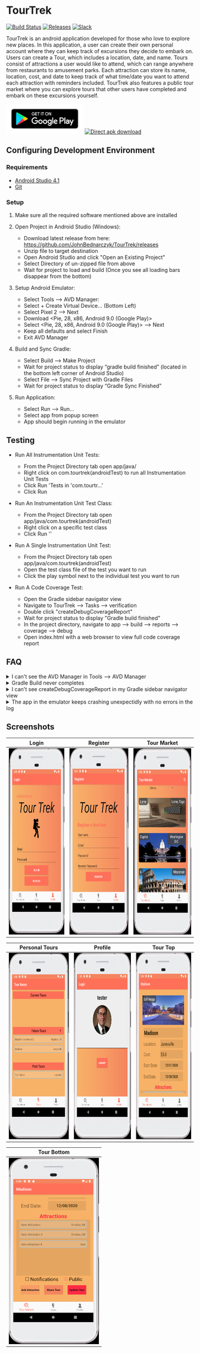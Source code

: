 # TourTrek

[![Build Status](https://github.com/JohnBednarczyk/TourTrek/workflows/android-master/badge.svg)](https://github.com/JohnBednarczyk/TourTrek/actions) [![Releases](https://img.shields.io/github/v/release/JohnBednarczyk/TourTrek)](https://github.com/JohnBednarczyk/TourTrek/releases/latest) [![Slack](https://img.shields.io/badge/slack-join-e01563.svg)](https://f20-cs506.slack.com/archives/G01A7TE27TR)


TourTrek is an android application developed for those who love to explore new places. In this application, a user can create their own personal account where they can keep track of excursions they decide to embark on. Users can create a Tour, which includes a location, date, and name. Tours consist of attractions a user would like to attend, which can range anywhere from restaurants to amusement parks. Each attraction can store its name, location, cost, and date to keep track of what time/date you want to attend each attraction with reminders included. TourTrek also features a public tour market where you can explore tours that other users have completed and embark on these excursions yourself.

[<img src=".github/assets/google-play-badge.png"
      alt="Get it on Google Play"
      height="80">](https://play.google.com/store)
[<img src="https://yt3dl.net/images/apk-download-badge.png"
      alt="Direct apk download"
      height="80">](https://github.com/JohnBednarczyk/TourTrek/releases)


## Configuring Development Environment

### Requirements

- [Android Studio 4.1](https://developer.android.com/studio/index.html)
- [Git](https://git-scm.com/downloads)

### Setup

1. Make sure all the required software mentioned above are installed

2. Open Project in Android Studio (Windows):
    * Download latest release from here: https://github.com/JohnBednarczyk/TourTrek/releases
    * Unzip file to target destination
    * Open Android Studio and click "Open an Existing Project"
    * Select Directory of un-zipped file from above
    * Wait for project to load and build (Once you see all loading bars disappear from the bottom)
      
3. Setup Android Emulator:
    * Select Tools --> AVD Manager:
    * Select + Create Virtual Device... (Bottom Left)
    * Select Pixel 2 --> Next
    * Download <Pie, 28, x86, Android 9.0 (Google Play)>
    * Select <Pie, 28, x86, Android 9.0 (Google Play)> --> Next
    * Keep all defaults and select Finish
    * Exit AVD Manager
    
4. Build and Sync Gradle:
    * Select Build --> Make Project
    * Wait for project status to display “gradle build finished” (located in the bottom left corner of Android Studio)
    * Select File --> Sync Project with Gradle Files
    * Wait for project status to display “Gradle Sync Finished”

5. Run Application:
    * Select Run --> Run...
    * Select app from popup screen
    * App should begin running in the emulator
     
## Testing
* Run All Instrumentation Unit Tests:
    * From the Project Directory tab open app/java/
    * Right click on com.tourtrek(androidTest) to run all Instrumentation Unit Tests
    * Click Run 'Tests in 'com.tourtr...'
    * Click Run
    
* Run An Instrumentation Unit Test Class:
    * From the Project Directory tab open app/java/com.tourtrek(androidTest)
    * Right click on a specific test class
    * Click Run '<Name of class>'
    
* Run A Single Instrumentation Unit Test:
    * From the Project Directory tab open app/java/com.tourtrek(androidTest)
    * Open the test class file of the test you want to run
    * Click the play symbol next to the individual test you want to run

* Run A Code Coverage Test:
    * Open the Gradle sidebar navigator view
    * Navigate to TourTrek --> Tasks --> verification
    * Double click "createDebugCoverageReport"
    * Wait for project status to display "Gradle build finished"
    * In the project directory, navigate to app --> build --> reports --> coverage --> debug
    * Open index.html with a web browser to view full code coverage report

## FAQ

<details>
  <summary>I can't see the AVD Manager in Tools --> AVD Manager</summary>
  <p>
   This is because when you unzipped the release zip file, you added an additional folder on top of the app folder. When you import the project, it should show the android icon next to the folder like so:

<img src=".github/assets/android_app_folder_icon.PNG"
      alt="Android App Folder Icon"
      height="30">

By selecting a folder with this icon, you will correctly import the project

Also keep in mind that once you import a project, regardless of whether or not it was successful, android studio will convert it into an android project and give that folder the icon above, giving you a false positive
      </p>
</details>

<details>
  <summary>Gradle Build never completes</summary>
  <p>Restart Android Studio</p>
</details>

<details>
  <summary>I can't see createDebugCoverageReport in my Gradle sidebar navigator view</summary>
  <p>You need to perform a gradle sync by selecting File --> Sync Project with Gradle Files</p>
</details>

<details>
  <summary>The app in the emulator keeps crashing unexpectidly with no errors in the log</summary>
  <p>This is most likely the cause of not having up to date libraries downloaded on your machine. You'll want to: </p>
      <p>
      <ol>
            <li> Select File --> Sync Project with Gradle Files </li>
            <li> Wait for project status to display “Gradle Sync Finished” </li>
      </ol>
      </p>
</details>

## Screenshots

| Login | Register | Tour Market |
|:-:|:-:|:-:|
| <img src=".github/assets/screenshots/Login-Screen.PNG" alt="Login" height="500"> | <img src=".github/assets/screenshots/Registration-Screen.PNG" alt="Registration" height="500"> | <img src=".github/assets/screenshots/Tour-Market-Screen.PNG" alt="Tour Market" height="500"> |

| Personal Tours | Profile | Tour Top |
|:-:|:-:|:-:|
| <img src=".github/assets/screenshots/Personal-Tours-Screen.PNG" alt="Personal Tours" height="500"> | <img src=".github/assets/screenshots/Profile-Screen.PNG" alt="Profile" height="500"> | <img src=".github/assets/screenshots/Tour-Screen-1.PNG" alt="Tour Top" height="500"> |

| Tour Bottom |
|:-:|
| <img src=".github/assets/screenshots/Tour-Screen-2.PNG" alt="Tour Bottom" height="500"> |
